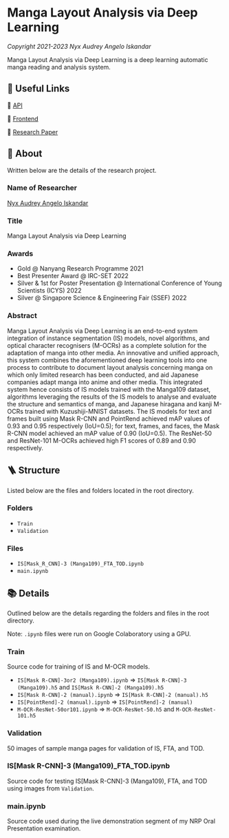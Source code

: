# Manga Layout Analysis via Deep Learning
_Copyright 2021-2023 Nyx Audrey Angelo Iskandar_

Manga Layout Analysis via Deep Learning is a deep learning automatic manga reading and analysis system.

## 🔗 Useful Links

🤖 [API](https://github.com/teamxynlab/MLA-API)

🚀 [Frontend](https://github.com/teamxynlab/MLA)

📑 [Research Paper](https://doi.org/10.1007/978-981-19-7222-5_6)

## 🎉 About
Written below are the details of the research project.

### Name of Researcher
[Nyx Audrey Angelo Iskandar](https://github.com/xyntechx/)

### Title
Manga Layout Analysis via Deep Learning

### Awards
- Gold @ Nanyang Research Programme 2021
- Best Presenter Award @ IRC-SET 2022
- Silver & 1st for Poster Presentation @ International Conference of Young Scientists (ICYS) 2022
- Silver @ Singapore Science & Engineering Fair (SSEF) 2022

### Abstract
Manga Layout Analysis via Deep Learning is an end-to-end system integration of instance segmentation (IS) models, novel algorithms, and optical character recognisers (M-OCRs) as a complete solution for the adaptation of manga into other media. An innovative and unified approach, this system combines the aforementioned deep learning tools into one process to contribute to document layout analysis concerning manga on which only limited research has been conducted, and aid Japanese companies adapt manga into anime and other media. This integrated system hence consists of IS models trained with the Manga109 dataset, algorithms leveraging the results of the IS models to analyse and evaluate the structure and semantics of manga, and Japanese hiragana and kanji M-OCRs trained with Kuzushiji-MNIST datasets. The IS models for text and frames built using Mask R-CNN and PointRend achieved mAP values of 0.93 and 0.95 respectively (IoU=0.5); for text, frames, and faces, the Mask R-CNN model achieved an mAP value of 0.90 (IoU=0.5). The ResNet-50 and ResNet-101 M-OCRs achieved high F1 scores of 0.89 and 0.90 respectively.

## 🪜 Structure
Listed below are the files and folders located in the root directory.

### Folders
-   `Train`
-   `Validation`

### Files
-   `IS[Mask_R_CNN]-3 (Manga109)_FTA_TOD.ipynb`
-   `main.ipynb`

## 📚 Details
Outlined below are the details regarding the folders and files in the root directory.

Note: `.ipynb` files were run on Google Colaboratory using a GPU.

### Train
Source code for training of IS and M-OCR models.

-   `IS[Mask R-CNN]-3or2 (Manga109).ipynb` => `IS[Mask R-CNN]-3 (Manga109).h5` and `IS[Mask R-CNN]-2 (Manga109).h5`
-   `IS[Mask R-CNN]-2 (manual).ipynb` => `IS[Mask R-CNN]-2 (manual).h5`
-   `IS[PointRend]-2 (manual).ipynb` => `IS[PointRend]-2 (manual)`
-   `M-OCR-ResNet-50or101.ipynb` => `M-OCR-ResNet-50.h5` and `M-OCR-ResNet-101.h5`

### Validation
50 images of sample manga pages for validation of IS, FTA, and TOD.

### IS[Mask R-CNN]-3 (Manga109)\_FTA_TOD.ipynb
Source code for testing IS[Mask R-CNN]-3 (Manga109), FTA, and TOD using images from `Validation`.

### main.ipynb
Source code used during the live demonstration segment of my NRP Oral Presentation examination.

